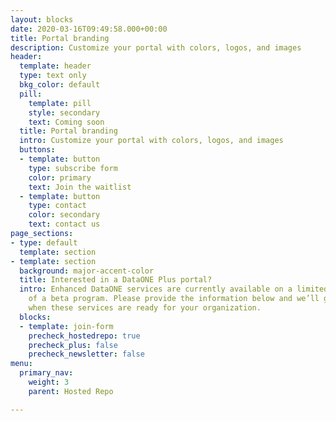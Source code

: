 ```yaml
---
layout: blocks
date: 2020-03-16T09:49:58.000+00:00
title: Portal branding
description: Customize your portal with colors, logos, and images
header:
  template: header
  type: text only
  bkg_color: default
  pill:
    template: pill
    style: secondary
    text: Coming soon
  title: Portal branding
  intro: Customize your portal with colors, logos, and images
  buttons:
  - template: button
    type: subscribe form
    color: primary
    text: Join the waitlist
  - template: button
    type: contact
    color: secondary
    text: contact us
page_sections:
- type: default
  template: section
- template: section
  background: major-accent-color
  title: Interested in a DataONE Plus portal?
  intro: Enhanced DataONE services are currently available on a limited basis as part
    of a beta program. Please provide the information below and we’ll get in touch
    when these services are ready for your organization.
  blocks:
  - template: join-form
    precheck_hostedrepo: true
    precheck_plus: false
    precheck_newsletter: false
menu:
  primary_nav:
    weight: 3
    parent: Hosted Repo

---
```

